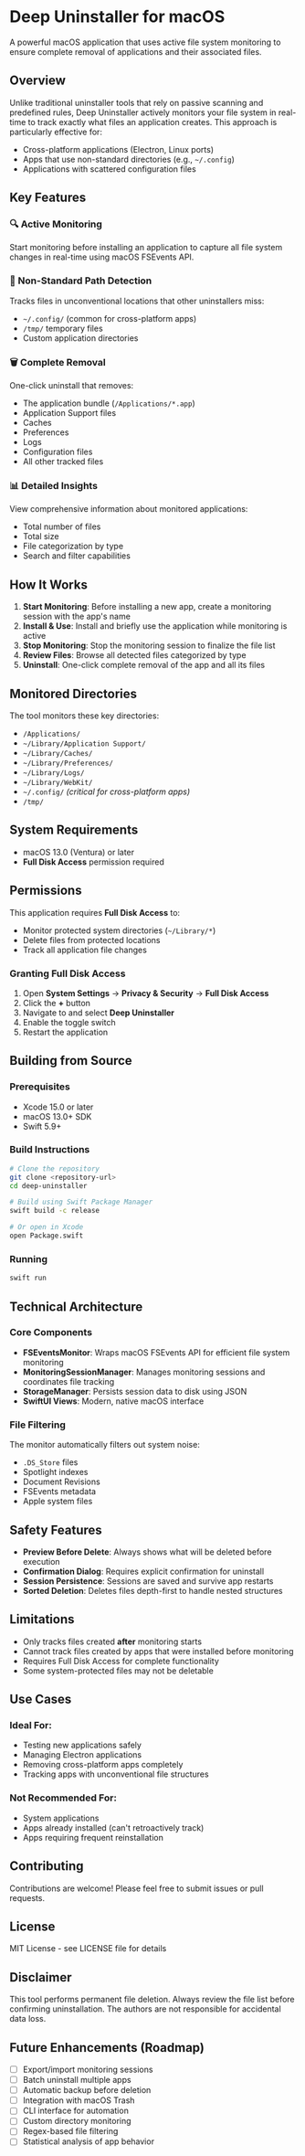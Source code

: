 # Deep Uninstaller for macOS

A powerful macOS application that uses active file system monitoring to ensure complete removal of applications and their associated files.

## Overview

Unlike traditional uninstaller tools that rely on passive scanning and predefined rules, Deep Uninstaller actively monitors your file system in real-time to track exactly what files an application creates. This approach is particularly effective for:

- Cross-platform applications (Electron, Linux ports)
- Apps that use non-standard directories (e.g., `~/.config`)
- Applications with scattered configuration files

## Key Features

### 🔍 Active Monitoring
Start monitoring before installing an application to capture all file system changes in real-time using macOS FSEvents API.

### 📁 Non-Standard Path Detection
Tracks files in unconventional locations that other uninstallers miss:
- `~/.config/` (common for cross-platform apps)
- `/tmp/` temporary files
- Custom application directories

### 🗑️ Complete Removal
One-click uninstall that removes:
- The application bundle (`/Applications/*.app`)
- Application Support files
- Caches
- Preferences
- Logs
- Configuration files
- All other tracked files

### 📊 Detailed Insights
View comprehensive information about monitored applications:
- Total number of files
- Total size
- File categorization by type
- Search and filter capabilities

## How It Works

1. **Start Monitoring**: Before installing a new app, create a monitoring session with the app's name
2. **Install & Use**: Install and briefly use the application while monitoring is active
3. **Stop Monitoring**: Stop the monitoring session to finalize the file list
4. **Review Files**: Browse all detected files categorized by type
5. **Uninstall**: One-click complete removal of the app and all its files

## Monitored Directories

The tool monitors these key directories:
- `/Applications/`
- `~/Library/Application Support/`
- `~/Library/Caches/`
- `~/Library/Preferences/`
- `~/Library/Logs/`
- `~/Library/WebKit/`
- `~/.config/` *(critical for cross-platform apps)*
- `/tmp/`

## System Requirements

- macOS 13.0 (Ventura) or later
- **Full Disk Access** permission required

## Permissions

This application requires **Full Disk Access** to:
- Monitor protected system directories (`~/Library/*`)
- Delete files from protected locations
- Track all application file changes

### Granting Full Disk Access

1. Open **System Settings** → **Privacy & Security** → **Full Disk Access**
2. Click the **+** button
3. Navigate to and select **Deep Uninstaller**
4. Enable the toggle switch
5. Restart the application

## Building from Source

### Prerequisites
- Xcode 15.0 or later
- macOS 13.0+ SDK
- Swift 5.9+

### Build Instructions

```bash
# Clone the repository
git clone <repository-url>
cd deep-uninstaller

# Build using Swift Package Manager
swift build -c release

# Or open in Xcode
open Package.swift
```

### Running
```bash
swift run
```

## Technical Architecture

### Core Components

- **FSEventsMonitor**: Wraps macOS FSEvents API for efficient file system monitoring
- **MonitoringSessionManager**: Manages monitoring sessions and coordinates file tracking
- **StorageManager**: Persists session data to disk using JSON
- **SwiftUI Views**: Modern, native macOS interface

### File Filtering

The monitor automatically filters out system noise:
- `.DS_Store` files
- Spotlight indexes
- Document Revisions
- FSEvents metadata
- Apple system files

## Safety Features

- **Preview Before Delete**: Always shows what will be deleted before execution
- **Confirmation Dialog**: Requires explicit confirmation for uninstall
- **Session Persistence**: Sessions are saved and survive app restarts
- **Sorted Deletion**: Deletes files depth-first to handle nested structures

## Limitations

- Only tracks files created **after** monitoring starts
- Cannot track files created by apps that were installed before monitoring
- Requires Full Disk Access for complete functionality
- Some system-protected files may not be deletable

## Use Cases

### Ideal For:
- Testing new applications safely
- Managing Electron applications
- Removing cross-platform apps completely
- Tracking apps with unconventional file structures

### Not Recommended For:
- System applications
- Apps already installed (can't retroactively track)
- Apps requiring frequent reinstallation

## Contributing

Contributions are welcome! Please feel free to submit issues or pull requests.

## License

MIT License - see LICENSE file for details

## Disclaimer

This tool performs permanent file deletion. Always review the file list before confirming uninstallation. The authors are not responsible for accidental data loss.

## Future Enhancements (Roadmap)

- [ ] Export/import monitoring sessions
- [ ] Batch uninstall multiple apps
- [ ] Automatic backup before deletion
- [ ] Integration with macOS Trash
- [ ] CLI interface for automation
- [ ] Custom directory monitoring
- [ ] Regex-based file filtering
- [ ] Statistical analysis of app behavior
